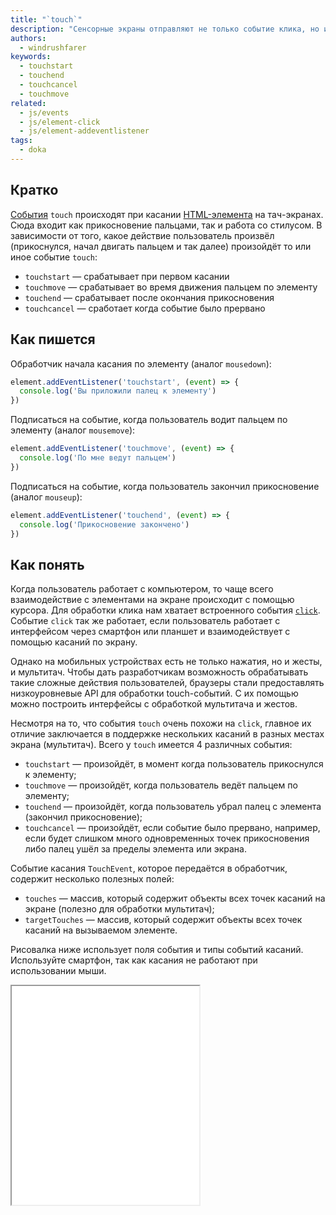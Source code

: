 ```yaml
---
title: "`touch`"
description: "Сенсорные экраны отправляют не только событие клика, но и собственное — `touch`."
authors:
  - windrushfarer
keywords:
  - touchstart
  - touchend
  - touchcancel
  - touchmove
related:
  - js/events
  - js/element-click
  - js/element-addeventlistener
tags:
  - doka
---
```


## Кратко

[События](/js/events/) `touch` происходят при касании [HTML-элемента](/js/element/) на тач-экранах. Сюда входит как прикосновение пальцами, так и работа со стилусом. В зависимости от того, какое действие пользователь произвёл (прикоснулся, начал двигать пальцем и так далее) произойдёт то или иное событие `touch`:

- `touchstart` — срабатывает при первом касании
- `touchmove` — срабатывает во время движения пальцем по элементу
- `touchend` — срабатывает после окончания прикосновения
- `touchcancel` — сработает когда событие было прервано

## Как пишется

Обработчик начала касания по элементу (аналог `mousedown`):

```js
element.addEventListener('touchstart', (event) => {
  console.log('Вы приложили палец к элементу')
})
```

Подписаться на событие, когда пользователь водит пальцем по элементу (аналог `mousemove`):

```js
element.addEventListener('touchmove', (event) => {
  console.log('По мне ведут пальцем')
})
```

Подписаться на событие, когда пользователь закончил прикосновение (аналог `mouseup`):

```js
element.addEventListener('touchend', (event) => {
  console.log('Прикосновение закончено')
})
```

## Как понять

Когда пользователь работает с компьютером, то чаще всего взаимодействие с элементами на экране происходит с помощью курсора. Для обработки клика нам хватает встроенного события [`click`](/js/element-click/). Событие `click` так же работает, если пользователь работает с интерфейсом через смартфон или планшет и взаимодействует с помощью касаний по экрану.

Однако на мобильных устройствах есть не только нажатия, но и жесты, и мультитач. Чтобы дать разработчикам возможность обрабатывать такие сложные действия пользователей, браузеры стали предоставлять низкоуровневые API для обработки touch-событий. С их помощью можно построить интерфейсы с обработкой мультитача и жестов.

Несмотря на то, что события `touch` очень похожи на `click`, главное их отличие заключается в поддержке нескольких касаний в разных местах экрана (мультитач). Всего у `touch` имеется 4 различных события:

- `touchstart` — произойдёт, в момент когда пользователь прикоснулся к элементу;
- `touchmove` — произойдёт, когда пользователь ведёт пальцем по элементу;
- `touchend` — произойдёт, когда пользователь убрал палец с элемента (закончил прикосновение);
- `touchcancel` — произойдёт, если событие было прервано, например, если будет слишком много одновременных точек прикосновения либо палец ушёл за пределы элемента или экрана.

Событие касания `TouchEvent`, которое передаётся в обработчик, содержит несколько полезных полей:

- `touches` — массив, который содержит объекты всех точек касаний на экране (полезно для обработки мультитач);
- `targetTouches` — массив, который содержит объекты всех точек касаний на вызываемом элементе.

Рисовалка ниже использует поля события и типы событий касаний. Используйте смартфон, так как касания не работают при использовании мыши.

<iframe title="Название — Element.touch — Дока" src="demos/Windrushfarer-RwGjopb/" height="350"></iframe>

